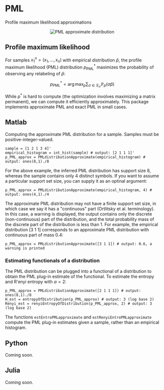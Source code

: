 # PML
Profile maximum likelihood approximations

<a name="logo"/>
<div align="center">
<img src="https://github.com/dmitrip/PML/blob/master/.github/PML_approximation.png" alt="PML approximate distribution"></img>
</a>
</div>

## Profile maximum likelihood

For samples $x_1^n = (x_1,\ldots,x_n)$ with empirical distribution $\hat{p}$, the profile maximum likelihood (PML) distribution $p^*_\text{PML}$ maximizes the probability of observing any relabeling of $\hat{p}$:

$$p^*_\text{PML} = \arg \max_p \sum_{\sigma \in S_\mathcal{X}} \mathbb{P}_p(\sigma \hat{p})$$

While $p^*$ is hard to compute (the optimization involves maximizing a matrix permanent), we can compute it efficiently approximately.  This package implements approximate PML and exact PML in small cases.

## Matlab

Computing the approximate PML distribution for a sample.  Samples must be positive-integer-valued.

    sample = [1 2 1 3 4]'
    empirical_histogram = int_hist(sample) # output: [2 1 1 1]'
    p_PML_approx = PMLdistributionApproximate(empirical_histogram) # output: ones(8,1)./8
    
For the above example, the inferred PML distribution has support size 8, whereas the sample contains only 4 distinct symbols.  If you want to assume a particular support set size, you can supply it as an optinal argument:

    p_PML_approx = PMLdistributionApproximate(empirical_histogram, 4) # output: ones(4,1)./4
 
The approximate PML distribution may not have a finite support set size, in which case we say it has a "continuous" part (Ortlitsky et al. terminology).  In this case, a warning is displayed, the output contains only the discrete (non-continuous) part of the distribution, and the total probability mass of the discrete part of the distribution is less than 1.  For example, the empirical distribution [3 1 1] corresponds to an approximate PML distribution with continuous part of mass 0.4:

    p_PML_approx = PMLdistributionApproximate([3 1 1]) # output: 0.6, a warning is printed

### Estimating functionals of a distribution

The PML distribution can be plugged into a functional of a distribution to obtain the PML plug-in estimate of the functional.  To estimate the entropy and R\'enyi entropy with $\alpha = 2$:

    p_PML_approx = PMLdistributionApproximate([2 1 1 1]) # output: ones(8,1)./8
    H_est = entropyOfDistribution(p_PML_approx) # output: 3 (log base 2)
    Renyi_est = renyiEntropyOfDistribution(p_PML_approx, 2) # output: 3 (log base 2)
    
The functions `estEntroPMLapproximate` and `estRenyiEntroPMLapproximate` compute the PML plug-in estimates given a sample, rather than an empirical histogram.

## Python

Coming soon.

## Julia

Coming soon.
